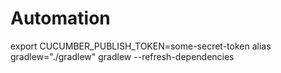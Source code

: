 # Automation

export CUCUMBER_PUBLISH_TOKEN=some-secret-token
alias gradlew="./gradlew"
gradlew --refresh-dependencies